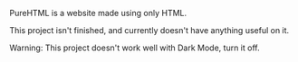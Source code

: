 PureHTML is a website made using only HTML.

This project isn't finished, and currently doesn't have anything useful on it.

Warning: This project doesn't work well with Dark Mode, turn it off.
